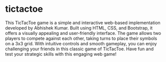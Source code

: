 # tictactoe
This TicTacToe game is a simple and interactive web-based implementation developed by Abhishek Kumar. Built using HTML, CSS, and Bootstrap, it offers a visually appealing and user-friendly interface. The game allows two players to compete against each other, taking turns to place their symbols on a 3x3 grid. With intuitive controls and smooth gameplay, you can enjoy challenging your friends in this classic game of TicTacToe. Have fun and test your strategic skills with this engaging web game!
